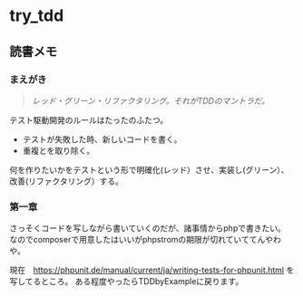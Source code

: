 # try_tdd

## 読書メモ

### まえがき

>*レッド・グリーン・リファクタリング。それがTDDのマントラだ。*

テスト駆動開発のルールはたったのふたつ。
 - テストが失敗した時、新しいコードを書く。
 - 重複とを取り除く。

何を作りたいかをテストという形で明確化(レッド）させ、実装し(グリーン）、改善(リファクタリング）する。

### 第一章

さっそくコードを写しながら書いていくのだが、諸事情からphpで書きたい。
なのでcomposerで用意したはいいがphpstromの期限が切れていててんやわや。

現在　https://phpunit.de/manual/current/ja/writing-tests-for-phpunit.html
を写してるところ。
ある程度やったらTDDbyExampleに戻ります。